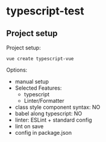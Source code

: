 # typescript-test

## Project setup

Project setup:

    vue create typescript-vue

Options:
  - manual setup
  - Selected Features:
    - typescript
    - Linter/Formatter
  - class style component syntax: NO
  - babel along typescript: NO
  - linter: ESLint + standard config
  - lint on save
  - config in package.json

